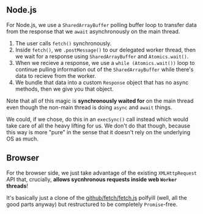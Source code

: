 ## Node.js

For Node.js, we use a `SharedArrayBuffer` polling buffer loop to transfer data
from the response that we `await` asynchronously on the main thread.

1. The user calls `fetch()` synchronously.
2. Inside `fetch()`, we `.postMessage()` to our delegated worker thread, then we
   wait for a response using `SharedArrayBuffer` and `Atomics.wait()`.
3. When we recieve a response, we use a `while (Atomics.wait())` loop to
   continue pulling information out of the `SharedArrayBuffer` while there's
   data to recieve from the worker.
4. We bundle that data into a custom `Response` object that has no async
   methods, then we give you that object.

Note that all of this magic is **synchronously waited for** on the main thread
even though the non-main thread is doing `async` and `await` things.

We could, if we chose, do this in an `execSync()` call instead which would take
care of all the heavy lifting for us. We don't do that though, because this way
is more "pure" in the sense that it doesn't rely on the underlying OS as much.

## Browser

For the browser side, we just take advantage of the existing `XMLHttpRequest`
API that, crucially, **allows sycnhronous requests inside web `Worker`
threads**!

It's basically just a clone of the [github/fetch/fetch.js] polfyill (well, all
the good parts anyway) but restructured to be completely `Promise`-free.

[github/fetch/fetch.js]: https://github.com/github/fetch/blob/master/fetch.js
